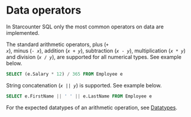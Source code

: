 # Data operators

In Starcounter SQL only the most common operators on data are implemented.

The standard arithmetic operators, plus (<code>+ <var>x</var></code>), minus (<code>- <var>x</var></code>), addition (<code><var>x</var> + <var>y</var></code>), subtraction (<code><var>x</var> - <var>y</var></code>), multiplication (<code><var>x</var> * <var>y</var></code>) and division (<code><var>x</var> / <var>y</var></code>), are supported for all numerical types. See example below.

```sql
SELECT (e.Salary * 12) / 365 FROM Employee e
```

String concatenation (<code><var>x</var> || <var>y</var></code>) is supported. See example below.

```sql
SELECT e.FirstName || ' ' || e.LastName FROM Employee e
```

For the expected datatypes of an arithmetic operation, see [Datatypes](/guides/database/datatypes/).